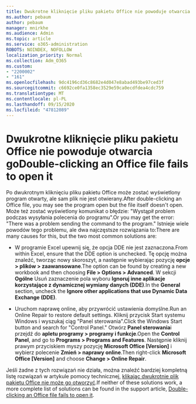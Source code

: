 ```yaml
---
title: Dwukrotne kliknięcie pliku pakietu Office nie powoduje otwarcia go
ms.author: pebaum
author: pebaum
manager: mnirkhe
ms.audience: Admin
ms.topic: article
ms.service: o365-administration
ROBOTS: NOINDEX, NOFOLLOW
localization_priority: Normal
ms.collection: Adm_O365
ms.custom:
- "2200002"
- "161"
ms.openlocfilehash: 9dc4196cd36c8682e4d047e8abad493be97ced3f
ms.sourcegitcommit: c6692ce0fa1358ec3529e59ca0ecdfdea4cdc759
ms.translationtype: MT
ms.contentlocale: pl-PL
ms.lasthandoff: 09/15/2020
ms.locfileid: "47812089"
---
```

# <a name="double-clicking-an-office-file-fails-to-open-it"></a><span data-ttu-id="78a4f-102">Dwukrotne kliknięcie pliku pakietu Office nie powoduje otwarcia go</span><span class="sxs-lookup"><span data-stu-id="78a4f-102">Double-clicking an Office file fails to open it</span></span>

<span data-ttu-id="78a4f-103">Po dwukrotnym kliknięciu pliku pakietu Office może zostać wyświetlony program otwarty, ale sam plik nie jest otwierany.</span><span class="sxs-lookup"><span data-stu-id="78a4f-103">After double-clicking an Office file, you may see the program open but the file itself doesn't open.</span></span> <span data-ttu-id="78a4f-104">Może też zostać wyświetlony komunikat o błędzie: "Wystąpił problem podczas wysyłania polecenia do programu".</span><span class="sxs-lookup"><span data-stu-id="78a4f-104">Or you may get the error: "There was a problem sending the command to the program."</span></span> <span data-ttu-id="78a4f-105">Istnieje wiele powodów tego problemu, ale dwa najczęstsze rozwiązania to:</span><span class="sxs-lookup"><span data-stu-id="78a4f-105">There are many causes for this, but the two most common solutions are:</span></span>

- <span data-ttu-id="78a4f-106">W programie Excel upewnij się, że opcja DDE nie jest zaznaczona.</span><span class="sxs-lookup"><span data-stu-id="78a4f-106">From within Excel, ensure that the DDE option is unchecked.</span></span> <span data-ttu-id="78a4f-107">Tę opcję można znaleźć, tworząc nowy skoroszyt, a następnie wybierając pozycję **opcje > plików > zaawansowane**.</span><span class="sxs-lookup"><span data-stu-id="78a4f-107">The option can be found by creating a new workbook and then choosing **File > Options > Advanced**.</span></span> <span data-ttu-id="78a4f-108">W sekcji **Ogólne** Usuń zaznaczenie pola wyboru **Ignoruj inne aplikacje korzystające z dynamicznej wymiany danych (DDE)**.</span><span class="sxs-lookup"><span data-stu-id="78a4f-108">In the **General** section, uncheck the **Ignore other applications that use Dynamic Data Exchange (DDE)**.</span></span>

- <span data-ttu-id="78a4f-109">Uruchom naprawę online, aby przywrócić ustawienia domyślne.</span><span class="sxs-lookup"><span data-stu-id="78a4f-109">Run an Online Repair to restore default settings.</span></span> <span data-ttu-id="78a4f-110">Kliknij przycisk Start systemu Windows i wyszukaj ciąg "Panel sterowania".</span><span class="sxs-lookup"><span data-stu-id="78a4f-110">Click the Windows Start button and search for "Control Panel."</span></span> <span data-ttu-id="78a4f-111">Otwórz **Panel sterowania**i przejdź do **apletu programy > programy i funkcje**.</span><span class="sxs-lookup"><span data-stu-id="78a4f-111">Open the **Control Panel**, and go to **Programs > Programs and Features**.</span></span> <span data-ttu-id="78a4f-112">Następnie kliknij prawym przyciskiem myszy pozycję **Microsoft Office [Version]** i wybierz polecenie **Zmień > naprawy online**.</span><span class="sxs-lookup"><span data-stu-id="78a4f-112">Then right-click **Microsoft Office [Version]** and choose **Change > Online Repair**.</span></span>

<span data-ttu-id="78a4f-113">Jeśli żadne z tych rozwiązań nie działa, można znaleźć bardziej kompletną listę rozwiązań w artykule pomocy technicznej, [klikając dwukrotnie plik pakietu Office nie może go otworzyć](https://support.office.com/article/Double-clicking-an-Office-file-fails-to-open-it-1e9c0ad9-34c8-4440-a42e-d30186b29ed6).</span><span class="sxs-lookup"><span data-stu-id="78a4f-113">If neither of these solutions work, a more complete list of solutions can be found in the support article, [Double-clicking an Office file fails to open it](https://support.office.com/article/Double-clicking-an-Office-file-fails-to-open-it-1e9c0ad9-34c8-4440-a42e-d30186b29ed6).</span></span>
